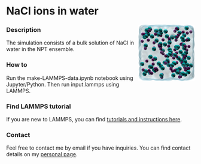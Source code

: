 # NaCl ions in water

<img align="right" width="30%" src="nacl-solution.png">

### Description

The simulation consists of a bulk solution of NaCl in water in the NPT ensemble.

### How to

Run the make-LAMMPS-data.ipynb notebook using Jupyter/Python. Then run input.lammps using LAMMPS. 

### Find LAMMPS tutorial

If you are new to LAMMPS, you can find [tutorials and instructions here](https://lammpstutorials.github.io/).

### Contact

Feel free to contact me by email if you have inquiries. You can find contact details on my [personal page](https://simongravelle.github.io/).

